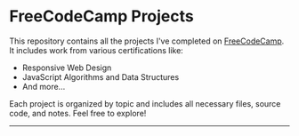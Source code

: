 # FreeCodeCamp Projects

This repository contains all the projects I've completed on [FreeCodeCamp](https://www.freecodecamp.org/Chimorin). It includes work from various certifications like:

- Responsive Web Design
- JavaScript Algorithms and Data Structures
- And more...

Each project is organized by topic and includes all necessary files, source code, and notes. Feel free to explore!

---
